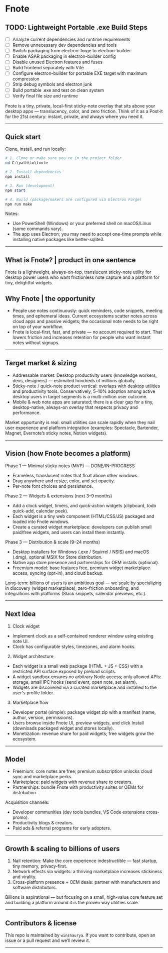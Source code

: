 # Fnote

## TODO: Lightweight Portable .exe Build Steps

- [ ] Analyze current dependencies and runtime requirements
- [ ] Remove unnecessary dev dependencies and tools
- [ ] Switch packaging from electron-forge to electron-builder
- [ ] Enable ASAR packaging in electron-builder config
- [ ] Disable unused Electron features and fuses
- [ ] Build frontend separately with Vite
- [ ] Configure electron-builder for portable EXE target with maximum compression
- [ ] Strip debug symbols and electron junk
- [ ] Build portable .exe and test on clean system
- [ ] Verify final file size and runtime

Fnote is a tiny, private, local-first sticky-note overlay that sits above your desktop apps — translucency, color, and zero friction. Think of it as a Post‑it for the 21st century: instant, private, and always where you need it.

--------------------------------------------------------------------------------

## Quick start

Clone, install, and run locally:

```powershell
# 1. Clone or make sure you're in the project folder
cd C:\path\to\fnote

# 2. Install dependencies
npm install

# 3. Run (development)
npm start

# 4. Build (package/makers are configured via Electron Forge)
npm run make
```

Notes:
- Use PowerShell (Windows) or your preferred shell on macOS/Linux (some commands vary).
- The app uses Electron; you may need to accept one-time prompts while installing native packages like better-sqlite3.

--------------------------------------------------------------------------------

## What is Fnote? | product in one sentence

Fnote is a lightweight, always-on-top, translucent sticky-note utility for desktop power users who want frictionless note capture and a platform for tiny, delightful widgets.

## Why Fnote | the opportunity

- People use notes continuously: quick reminders, code snippets, meeting times, and ephemeral ideas. Current ecosystems scatter notes across cloud apps and passive widgets; the occasional note needs to be right on top of your workflow.
- Fnote is local-first, fast, and private — no account required to start. That lowers friction and increases retention for people who want instant notes without signups.

--------------------------------------------------------------------------------

## Target market & sizing 

- Addressable market: Desktop productivity users (knowledge workers, devs, designers) — estimated hundreds of millions globally.
- Sticky-note / quick-note product vertical: overlaps with desktop utilities and productivity tools. Conservatively, 5–10% adoption among active desktop users in target segments is a multi-million user outcome.
- Mobile & web note apps are saturated; there is a clear gap for a tiny, desktop-native, always-on overlay that respects privacy and performance.

Market opportunity is real: small utilities can scale rapidly when they nail user experience and platform integration (examples: Spectacle, Bartender, Magnet, Evernote’s sticky notes, Notion widgets).

--------------------------------------------------------------------------------

## Vision (how Fnote becomes a platform)

Phase 1 — Minimal sticky notes (MVP) — DONE/IN-PROGRESS
- Frameless, translucent notes that float above other windows.
- Drag anywhere and resize, color, and set opacity.
- Per-note font choices and persistence.

Phase 2 — Widgets & extensions (next 3–9 months)
- Add a clock widget, timers, and quick-action widgets (clipboard, todo quick-add, calendar peek).
- Each widget is a tiny web component (HTML/CSS/JS) packaged and loaded into Fnote windows.
- Create a curated widget marketplace: developers can publish small paid/free widgets, and users can install them instantly.

Phase 3 — Distribution & scale (9–24 months)
- Desktop installers for Windows (.exe / Squirrel / NSIS) and macOS (.dmg), optional MSIX for Store distribution.
- Native app store presence and partnerships for OEM installs (optional).
- Freemium model: base features free, premium widget marketplace access, syncing (opt-in), and cloud backup.

Long-term: billions of users is an ambitious goal — we scale by specializing in discovery (widget marketplace), zero-friction onboarding, and integrations with platforms (Slack snippets, calendar previews, etc.).

--------------------------------------------------------------------------------

## Next Idea

1. Clock widget
  - Implement clock as a self-contained renderer window using existing note UI.
  - Clock has configurable styles, timezones, and alarm hooks.
2. Widget architecture
  - Each widget is a small web package (HTML + JS + CSS) with a restricted API surface exposed by preload scripts.
  - A widget sandbox ensures no arbitrary Node access; only allowed APIs: storage, small IPC hooks (send event, open note, set alarm).
  - Widgets are discovered via a curated marketplace and installed to the user's profile folder.

3. Marketplace flow
  - Developer portal (simple): package widget zip with a manifest (name, author, version, permissions).
  - Users browse inside Fnote UI, preview widgets, and click Install (downloads packaged widget and stores locally).
  - Monetization: revenue share for paid widgets; free widgets grow the ecosystem.

--------------------------------------------------------------------------------------------------------


## Model

- Freemium: core notes are free; premium subscription unlocks cloud sync and marketplace perks.  
- Marketplace: paid widgets with revenue share to creators.  
- Partnerships: bundle Fnote with productivity suites or OEMs for distribution.

Acquisition channels:
- Developer communities (dev tools bundles, VS Code extensions cross-promo).  
- Productivity blogs & creators.  
- Paid ads & referral programs for early adopters.

--------------------------------------------------------------------------------

## Growth & scaling to billions of users

1. Nail retention: Make the core experience indestructible — fast startup, tiny memory, privacy-first.  
2. Network effects via widgets: a thriving marketplace increases stickiness and virality.  
3. Cross-platform presence + OEM deals: partner with manufacturers and software distributors.  

Billions is aspirational — but focusing on a small, high-value core feature set and building a platform around it is the proven way utilities scale.

-------------------------------------------------------------------------------------------

## Contributors & license

This repo is maintained by `winshaurya`. If you want to contribute, open an issue or a pull request and we’ll review it.

--------------------------------------------------------------------------------
